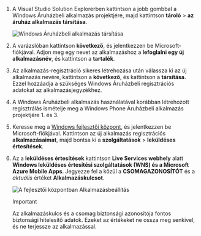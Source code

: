 
1. A Visual Studio Solution Explorerben kattintson a jobb gombbal a Windows Áruházbeli alkalmazás projektjére, majd kattintson **tároló** > **az áruház alkalmazás társítása**.

    ![Windows Áruházbeli alkalmazás társítása](./media/app-service-mobile-register-wns/notification-hub-associate-win8-app.png)
2. A varázslóban kattintson **következő**, és jelentkezzen be Microsoft-fiókjával. Adjon meg egy nevet az alkalmazáshoz a **lefoglalni egy új alkalmazásnév**, és kattintson a **tartalék**.
3. Az alkalmazás-regisztráció sikeres létrehozása után válassza ki az új alkalmazás nevére, kattintson a **következő**, és kattintson a **társítása**. Ezzel hozzáadja a szükséges Windows Áruházbeli regisztrációs adatokat az alkalmazásjegyzékhez.
4. A Windows Áruházbeli alkalmazás használatával korábban létrehozott regisztrálás ismételje meg a Windows Phone Áruházbeli alkalmazás projektjére 1. és 3.  
5. Keresse meg a [Windows fejlesztői központ](https://dev.windows.com/en-us/overview), és jelentkezzen be Microsoft-fiókjával. Kattintson az új alkalmazás regisztrációs **alkalmazásaimat**, majd bontsa ki a **szolgáltatások** > **leküldéses értesítések**.
6. Az a **leküldéses értesítések** kattintson **Live Services webhely** alatt **Windows leküldéses értesítési szolgáltatások (WNS) és a Microsoft Azure Mobile Apps**. Jegyezze fel a közül a **CSOMAGAZONOSÍTÓT** és a *aktuális* értéket **Alkalmazáskulcsot**. 

    ![A fejlesztői központban Alkalmazásbeállítás](./media/app-service-mobile-register-wns/mobile-services-win8-app-push-auth.png)

   > [!IMPORTANT]
   > Az alkalmazáskulcs és a csomag biztonsági azonosítója fontos biztonsági hitelesítő adatok. Ezeket az értékeket ne ossza meg senkivel, és ne terjessze az alkalmazással.
   >
   >

